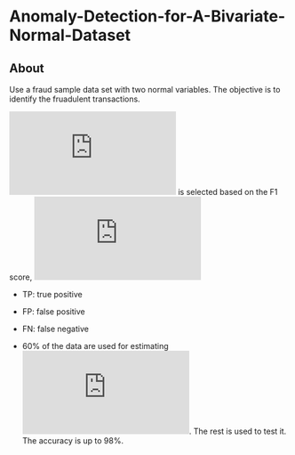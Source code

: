 # Anomaly-Detection-for-A-Bivariate-Normal-Dataset
## About
Use a fraud sample data set with two normal variables. The objective is to identify the fruadulent transactions.

![img](http://latex.codecogs.com/svg.latex?%5Cepsilon) is selected based on the F1 score, ![img](http://latex.codecogs.com/svg.latex?%5Cfrac%7B2TP%7D%7B2TP%2BFP%2BFN%7D)
- TP: true positive
- FP: false positive
- FN: false negative

- 60% of the data are used for estimating ![img](http://latex.codecogs.com/svg.latex?%5Cepsilon). The rest is used to test it. The accuracy is up to 98%.
